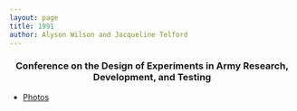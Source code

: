 ```yaml
---
layout: page
title: 1991
author: Alyson Wilson and Jacqueline Telford
---
```

<div align="center"><h3> Conference on the Design of Experiments in Army Research, Development, and Testing</h3></div>

- [Photos](https://alysongwilson.github.io/ACAS/DOE6/1991.pdf)
